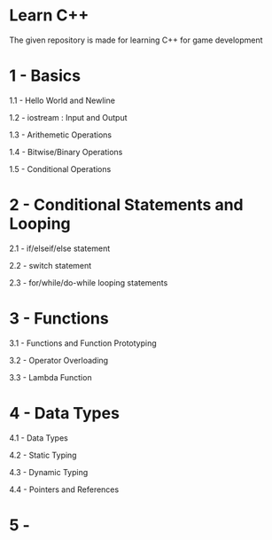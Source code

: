 # Learn C++

The given repository is made for learning C++ for game development


# 1 - Basics 
1.1 - Hello World and Newline

1.2 - iostream : Input and Output

1.3 - Arithemetic Operations

1.4 - Bitwise/Binary Operations 

1.5 - Conditional Operations

# 2 - Conditional Statements and Looping

2.1 - if/elseif/else statement

2.2 - switch statement

2.3 - for/while/do-while looping statements

# 3 - Functions

3.1 - Functions and Function Prototyping

3.2 - Operator Overloading

3.3 - Lambda Function 

# 4 - Data Types

4.1 - Data Types

4.2 - Static Typing

4.3 - Dynamic Typing

4.4 - Pointers and References

# 5 - 